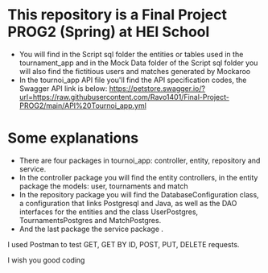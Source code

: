 # This repository is a Final Project PROG2 (Spring) at HEI School
- You will find in the Script sql folder the entities or tables used in the tournament_app and in the Mock Data folder of the Script sql folder 
you will also find the fictitious users and matches generated by Mockaroo
- In the tournoi_app API file you'll find the API specification codes, the Swagger API link is below:
https://petstore.swagger.io/?url=https://raw.githubusercontent.com/Ravo1401/Final-Project-PROG2/main/API%20Tournoi_app.yml

# Some explanations
- There are four packages in tournoi_app: controller, entity, repository and service.
- In the controller package you will find the entity controllers, in the entity package the models: user, tournaments and match
- In the repository package you will find the DatabaseConfiguration class, a configuration that links Postgresql and Java, as well as the DAO interfaces for the entities and the class UserPostgres, TournamentsPostgres and MatchPostgres.
- And the last package the service package .

I used Postman to test GET, GET BY ID, POST, PUT, DELETE requests.

I wish you good coding 

